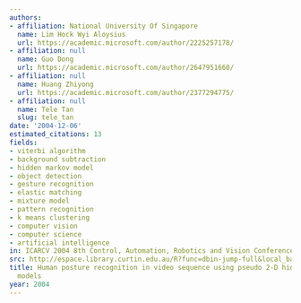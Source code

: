```yaml
---
authors:
- affiliation: National University Of Singapore
  name: Lim Hock Wyi Aloysius
  url: https://academic.microsoft.com/author/2225257178/
- affiliation: null
  name: Guo Dong
  url: https://academic.microsoft.com/author/2647951660/
- affiliation: null
  name: Huang Zhiyong
  url: https://academic.microsoft.com/author/2377294775/
- affiliation: null
  name: Tele Tan
  slug: tele_tan
date: '2004-12-06'
estimated_citations: 13
fields:
- viterbi algorithm
- background subtraction
- hidden markov model
- object detection
- gesture recognition
- elastic matching
- mixture model
- pattern recognition
- k means clustering
- computer vision
- computer science
- artificial intelligence
in: ICARCV 2004 8th Control, Automation, Robotics and Vision Conference, 2004.
src: http://espace.library.curtin.edu.au/R?func=dbin-jump-full&local_base=gen01-era02&object_id=134658
title: Human posture recognition in video sequence using pseudo 2-D hidden Markov
  models
year: 2004
---
```

